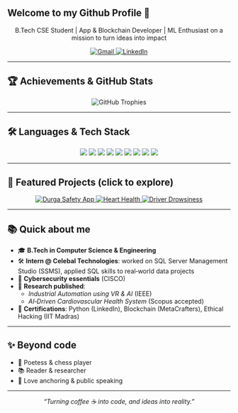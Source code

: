 ## Welcome to my Github Profile 👋

<p align="center">
B.Tech CSE Student | App & Blockchain Developer | ML Enthusiast on a mission to turn ideas into impact
</p>

<p align="center">
  <a href="mailto:bhaktimehndiratta@gmail.com">
    <img src="https://img.shields.io/badge/Gmail-D14836?style=for-the-badge&logo=gmail&logoColor=white" alt="Gmail"/>
  </a>
  <a href="https://www.linkedin.com/in/bhakti-mehndiratta-3a6612290?utm_source=share&utm_campaign=share_via&utm_content=profile&utm_medium=android_app">
    <img src="https://img.shields.io/badge/LinkedIn-0077B5?style=for-the-badge&logo=linkedin&logoColor=white" alt="LinkedIn"/>
  </a>
</p>

---

## 🏆 Achievements & GitHub Stats

<p align="center">
  <img src="https://github-profile-trophy.vercel.app/?username=bhaktiMehndiratta10&theme=radical&no-bg=true&margin-w=5" alt="GitHub Trophies"/>
</p>

---

## 🛠 Languages & Tech Stack

<p align="center">
  <img src="https://img.shields.io/badge/Python-3776AB?style=for-the-badge&logo=python&logoColor=white"/>
  <img src="https://img.shields.io/badge/C++-00599C?style=for-the-badge&logo=c%2B%2B&logoColor=white"/>
  <img src="https://img.shields.io/badge/Java-ED8B00?style=for-the-badge&logo=java&logoColor=white"/>
  <img src="https://img.shields.io/badge/Dart-0175C2?style=for-the-badge&logo=dart&logoColor=white"/>
  <img src="https://img.shields.io/badge/Solidity-363636?style=for-the-badge&logo=solidity&logoColor=white"/>
  <img src="https://img.shields.io/badge/Flutter-02569B?style=for-the-badge&logo=flutter&logoColor=white"/>
  <img src="https://img.shields.io/badge/Firebase-FFCA28?style=for-the-badge&logo=firebase&logoColor=white"/>
  <img src="https://img.shields.io/badge/SQL-4479A1?style=for-the-badge&logo=postgresql&logoColor=white"/>
  <img src="https://img.shields.io/badge/Machine_Learning-FF6F00?style=for-the-badge"/>
</p>

---

## 🚀 Featured Projects (click to explore)

<p align="center">
  <a href="https://github.com/bhaktiMehndiratta10/Durga-Safety-App">
    <img src="https://img.shields.io/badge/Durga%20Safety%20App-FF69B4?style=for-the-badge" alt="Durga Safety App"/>
  </a>
  <a href="https://github.com/bhaktiMehndiratta10/Heart-Health-Management-System">
    <img src="https://img.shields.io/badge/Heart%20Health%20Management-FF4500?style=for-the-badge" alt="Heart Health"/>
  </a>
  <a href="https://github.com/bhaktiMehndiratta10/Driver-Drowsiness-Detection">
    <img src="https://img.shields.io/badge/Driver%20Drowsiness%20Detection-6495ED?style=for-the-badge" alt="Driver Drowsiness"/>
  </a>
</p>

---

## 📚 Quick about me

- 🎓 **B.Tech in Computer Science & Engineering**  
- 🛠 **Intern @ Celebal Technologies**: worked on SQL Server Management Studio (SSMS), applied SQL skills to real‑world data projects
- 🔐 **Cybersecurity essentials** (CISCO)
- 🧪 **Research published**:
  - *Industrial Automation using VR & AI* (IEEE)
  - *AI‑Driven Cardiovascular Health System* (Scopus accepted)
- 🏅 **Certifications**: Python (LinkedIn), Blockchain (MetaCrafters), Ethical Hacking (IIT Madras)

---

## ✨ Beyond code

- 📝 Poetess & chess player  
- 📚 Reader & researcher  
- 🎤 Love anchoring & public speaking

---

<p align="center">
  <em>“Turning coffee ☕ into code, and ideas into reality.”</em>
</p>

